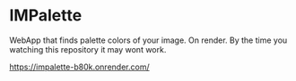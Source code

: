 # IMPalette
WebApp that finds palette colors of your image.
On render. By the time you watching this repository it may wont work.

https://impalette-b80k.onrender.com/
